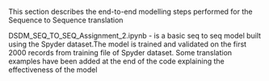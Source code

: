 This section describes the end-to-end modelling steps performed for the Sequence to Sequence translation


DSDM_SEQ_TO_SEQ_Assignment_2.ipynb - is a basic seq to seq model built using the Spyder dataset.The model is trained and validated on the first 2000 records from training file of Spyder dataset. Some translation examples have been added at the end of the code explaining the effectiveness of the model
